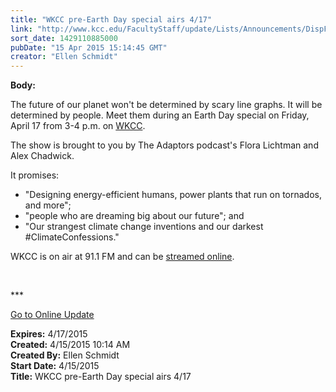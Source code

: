 ```yaml
---
title: "WKCC pre-Earth Day special airs 4/17"
link: "http://www.kcc.edu/FacultyStaff/update/Lists/Announcements/DispForm.aspx?ID=1890"
sort_date: 1429110885000
pubDate: "15 Apr 2015 15:14:45 GMT"
creator: "Ellen Schmidt"
---
```


<div><b>Body:</b> <div class="ExternalClassED1870F98FB447EB8FD486ACD97CCC71"><p>​The future of our planet won't be determined by scary line graphs. It will be determined by people. Meet them during an Earth Day special on Friday, April 17 from 3-4 p.m. on <a href="/update">WKCC</a>.</p>
<p>The show is brought to you by The Adaptors podcast's Flora Lichtman and Alex Chadwick.</p>
<p>It promises:</p>
<ul><li>&quot;Designing energy-efficient humans, power plants that run on tornados, and more&quot;;</li>
<li>&quot;people who are dreaming big about our future&quot;; and</li>
<li>&quot;Our strangest climate change inventions and our darkest #ClimateConfessions.&quot;</li></ul>
<p>WKCC is on air at 91.1 FM and can be <a href="/wkcc">streamed online</a>.</p>
<p> </p>
<p>***</p>
<p><a href="/update">Go to Online Update</a></p></div></div>
<div><b>Expires:</b> 4/17/2015</div>
<div><b>Created:</b> 4/15/2015 10:14 AM</div>
<div><b>Created By:</b> Ellen Schmidt</div>
<div><b>Start Date:</b> 4/15/2015</div>
<div><b>Title:</b> WKCC pre-Earth Day special airs 4/17</div>
